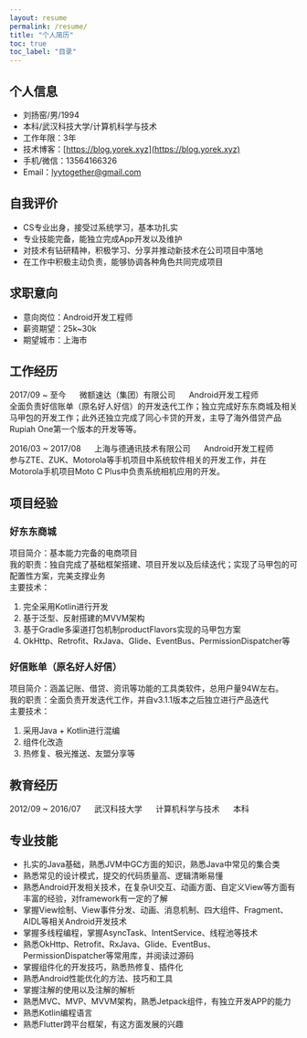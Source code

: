 ```yaml
---
layout: resume
permalink: /resume/
title: "个人简历"
toc: true
toc_label: "目录"
---
```


## 个人信息

- 刘扬窑/男/1994
- 本科/武汉科技大学/计算机科学与技术 
- 工作年限：3年
- 技术博客：[https://blog.yorek.xyz](https://blog.yorek.xyz)
- 手机/微信：13564166326
- Email：lyytogether@gmail.com

## 自我评价

- CS专业出身，接受过系统学习，基本功扎实
- 专业技能完备，能独立完成App开发以及维护
- 对技术有钻研精神，积极学习、分享并推动新技术在公司项目中落地
- 在工作中积极主动负责，能够协调各种角色共同完成项目

## 求职意向

- 意向岗位：Android开发工程师
- 薪资期望：25k~30k
- 期望城市：上海市

## 工作经历

2017/09 ~ 至今&nbsp;&nbsp;&nbsp;&nbsp;&nbsp;&nbsp;微额速达（集团）有限公司&nbsp;&nbsp;&nbsp;&nbsp;&nbsp;&nbsp;Android开发工程师  
全面负责好信账单（原名好人好信）的开发迭代工作；独立完成好东东商城及相关马甲包的开发工作；此外还独立完成了同心卡贷的开发，主导了海外借贷产品Rupiah One第一个版本的开发等等。

2016/03 ~ 2017/08&nbsp;&nbsp;&nbsp;&nbsp;&nbsp;&nbsp;上海与德通讯技术有限公司&nbsp;&nbsp;&nbsp;&nbsp;&nbsp;&nbsp;Android开发工程师  
参与ZTE、ZUK、Motorola等手机项目中系统软件相关的开发工作，并在Motorola手机项目Moto C Plus中负责系统相机应用的开发。

## 项目经验

### 好东东商城

项目简介：基本能力完备的电商项目  
我的职责：独自完成了基础框架搭建、项目开发以及后续迭代；实现了马甲包的可配置性方案，完美支撑业务  
主要技术：
1. 完全采用Kotlin进行开发
2. 基于泛型、反射搭建的MVVM架构
3. 基于Gradle多渠道打包机制productFlavors实现的马甲包方案
4. OkHttp、Retrofit、RxJava、Glide、EventBus、PermissionDispatcher等

### 好信账单（原名好人好信）

项目简介：涵盖记账、借贷、资讯等功能的工具类软件，总用户量94W左右。  
我的职责：全面负责开发迭代工作，并自v3.1.1版本之后独立进行产品迭代  
主要技术：
1. 采用Java + Kotlin进行混编
2. 组件化改造
3. 热修复、极光推送、友盟分享等
  
## 教育经历

2012/09 ~ 2016/07&nbsp;&nbsp;&nbsp;&nbsp;&nbsp;&nbsp;武汉科技大学&nbsp;&nbsp;&nbsp;&nbsp;&nbsp;&nbsp;计算机科学与技术&nbsp;&nbsp;&nbsp;&nbsp;&nbsp;&nbsp;本科

## 专业技能

- 扎实的Java基础，熟悉JVM中GC方面的知识，熟悉Java中常见的集合类
- 熟悉常见的设计模式，提交的代码质量高、逻辑清晰易懂
- 熟悉Android开发相关技术，在复杂UI交互、动画方面、自定义View等方面有丰富的经验，对framework有一定的了解
- 掌握View绘制、View事件分发、动画、消息机制、四大组件、Fragment、AIDL等相关Android开发技术
- 掌握多线程编程，掌握AsyncTask、IntentService、线程池等技术
- 熟悉OkHttp、Retrofit、RxJava、Glide、EventBus、PermissionDispatcher等常用库，并阅读过源码
- 掌握组件化的开发技巧，熟悉热修复、插件化
- 熟悉Android性能优化的方法、技巧和工具
- 掌握注解的使用以及注解的解析
- 熟悉MVC、MVP、MVVM架构，熟悉Jetpack组件，有独立开发APP的能力
- 熟悉Kotlin编程语言
- 熟悉Flutter跨平台框架，有这方面发展的兴趣